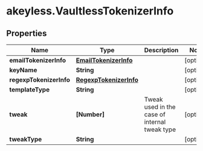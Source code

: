 # akeyless.VaultlessTokenizerInfo

## Properties

Name | Type | Description | Notes
------------ | ------------- | ------------- | -------------
**emailTokenizerInfo** | [**EmailTokenizerInfo**](EmailTokenizerInfo.md) |  | [optional] 
**keyName** | **String** |  | [optional] 
**regexpTokenizerInfo** | [**RegexpTokenizerInfo**](RegexpTokenizerInfo.md) |  | [optional] 
**templateType** | **String** |  | [optional] 
**tweak** | **[Number]** | Tweak used in the case of internal tweak type | [optional] 
**tweakType** | **String** |  | [optional] 


